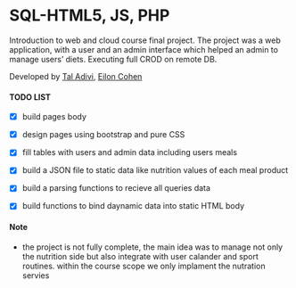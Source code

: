# SQL-HTML5, JS, PHP

Introduction to web and cloud course final project. The project was a web application, with a user and an admin interface which helped an admin to manage users’ diets. Executing full CROD on remote DB. 

Developed by [Tal Adivi](https://github.com/TalAdivi), [Eilon Cohen](https://github.com/eiloncohen)

#### TODO LIST
- [x] build pages body
- [x] design pages using bootstrap and pure CSS
- [x] fill tables with users and admin data including users meals
- [x] build a JSON file to static data like nutrition values of each meal product 
- [x] build a parsing functions to recieve all queries data
- [x] build functions to bind daynamic data into static HTML body


#### Note 

- the project is not fully complete, the main idea was to manage not only the nutrition side but also integrate with user calander and sport routines.
  within the course scope we only implament the nutration servies
